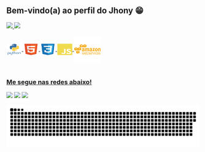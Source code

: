 ## Bem-vindo(a) ao perfil do Jhony 😁

 <div>
  <a href="https://github.com/Jhony-s-r">
  <img height="150em" src="https://github-readme-stats.vercel.app/api?username=Jhony-s-r&show_icons=true&theme=tokyonight&include_all_commits=true&count_private=true"/>
  <img height="150em" src="https://github-readme-stats.vercel.app/api/top-langs/?username=Jhony-s-r&layout=compact&langs_count=6&theme=tokyonight"/>
</div>
<div style="display: inline_block"><br>
  <img align="center" alt="CSS" height="30" width="40" src="https://raw.githubusercontent.com/devicons/devicon/master/icons/python/python-original-wordmark.svg">
  <img align="center" alt="HTML" height="30" width="40" src="https://raw.githubusercontent.com/devicons/devicon/master/icons/html5/html5-original.svg">
  <img align="center" alt="CSS" height="30" width="40" src="https://raw.githubusercontent.com/devicons/devicon/master/icons/css3/css3-original.svg">
  <img align="center" alt="Js" height="30" width="40" src="https://raw.githubusercontent.com/devicons/devicon/master/icons/javascript/javascript-plain.svg">
  <img align="center" alt="CSS" height="70" width="70" src="https://raw.githubusercontent.com/devicons/devicon/master/icons/amazonwebservices/amazonwebservices-plain-wordmark.svg" />
          
</div>
 
 <br>
 
  ### Me segue nas redes abaixo!
 
<div> 

  <a href="https://www.instagram.com/jhony.s.r/" target="_blank"><img src="https://img.shields.io/badge/-Instagram-%23E4405F?style=for-the-badge&logo=instagram&logoColor=white" target="_blank"></a>
 <a href = "mailto:jhony.eng@gmail.com"><img src="https://img.shields.io/badge/-Gmail-%23333?style=for-the-badge&logo=gmail&logoColor=white" target="_blank"></a>
  <a href="https://www.linkedin.com/in/jones-souza-rodrigues-249843230/" target="_blank"><img src="https://img.shields.io/badge/-LinkedIn-%230077B5?style=for-the-badge&logo=linkedin&logoColor=white" target="_blank"></a> 
 
  ![Snake animation](https://github.com/Jhony-s-r/Jhony-s-r/blob/output/github-contribution-grid-snake.svg)

</div>
